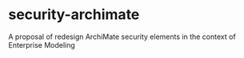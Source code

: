 # security-archimate
A proposal of redesign ArchiMate security elements in the context of Enterprise Modeling
